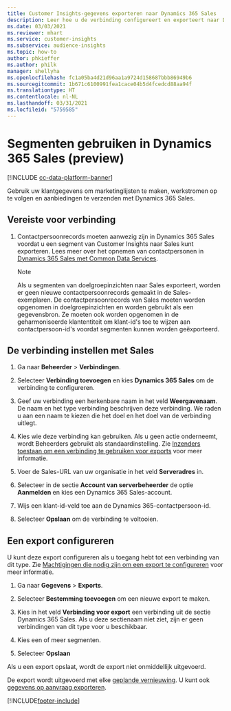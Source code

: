 ```yaml
---
title: Customer Insights-gegevens exporteren naar Dynamics 365 Sales
description: Leer hoe u de verbinding configureert en exporteert naar Dynamics 365 Sales.
ms.date: 03/03/2021
ms.reviewer: mhart
ms.service: customer-insights
ms.subservice: audience-insights
ms.topic: how-to
author: phkieffer
ms.author: philk
manager: shellyha
ms.openlocfilehash: fc1a05ba4d21d96aa1a9724d158687bbb86949b6
ms.sourcegitcommit: 1b671c6100991fea1cace04b5d4fcedcd88aa94f
ms.translationtype: HT
ms.contentlocale: nl-NL
ms.lasthandoff: 03/31/2021
ms.locfileid: "5759585"
---
```

# <a name="use-segments-in-dynamics-365-sales-preview"></a>Segmenten gebruiken in Dynamics 365 Sales (preview)

[!INCLUDE [cc-data-platform-banner](../includes/cc-data-platform-banner.md)]

Gebruik uw klantgegevens om marketinglijsten te maken, werkstromen op te volgen en aanbiedingen te verzenden met Dynamics 365 Sales.

## <a name="prerequisite-for-connection"></a>Vereiste voor verbinding

1. Contactpersoonrecords moeten aanwezig zijn in Dynamics 365 Sales voordat u een segment van Customer Insights naar Sales kunt exporteren. Lees meer over het opnemen van contactpersonen in [Dynamics 365 Sales met Common Data Services](connect-power-query.md)​.

   > [!NOTE]
   > Als u segmenten van doelgroepinzichten naar Sales exporteert, worden er geen nieuwe contactpersoonrecords gemaakt in de Sales-exemplaren. De contactpersoonrecords van Sales moeten worden opgenomen in doelgroepinzichten en worden gebruikt als een gegevensbron. Ze moeten ook worden opgenomen in de geharmoniseerde klantentiteit om klant-id's toe te wijzen aan contactpersoon-id's voordat segmenten kunnen worden geëxporteerd.

## <a name="set-up-the-connection-to-sales"></a>De verbinding instellen met Sales

1. Ga naar **Beheerder** > **Verbindingen**.

1. Selecteer **Verbinding toevoegen** en kies **Dynamics 365 Sales** om de verbinding te configureren.

1. Geef uw verbinding een herkenbare naam in het veld **Weergavenaam**. De naam en het type verbinding beschrijven deze verbinding. We raden u aan een naam te kiezen die het doel en het doel van de verbinding uitlegt.

1. Kies wie deze verbinding kan gebruiken. Als u geen actie onderneemt, wordt Beheerders gebruikt als standaardinstelling. Zie [Inzenders toestaan om een verbinding te gebruiken voor exports](connections.md#allow-contributors-to-use-a-connection-for-exports) voor meer informatie.

1. Voer de Sales-URL van uw organisatie in het veld **Serveradres** in.

1. Selecteer in de sectie **Account van serverbeheerder** de optie **Aanmelden** en kies een Dynamics 365 Sales-account.

1. Wijs een klant-id-veld toe aan de Dynamics 365-contactpersoon-id.

1. Selecteer **Opslaan** om de verbinding te voltooien. 

## <a name="configure-an-export"></a>Een export configureren

U kunt deze export configureren als u toegang hebt tot een verbinding van dit type. Zie [Machtigingen die nodig zijn om een export te configureren](export-destinations.md#set-up-a-new-export) voor meer informatie.

1. Ga naar **Gegevens** > **Exports**.

1. Selecteer **Bestemming toevoegen** om een nieuwe export te maken.

1. Kies in het veld **Verbinding voor export** een verbinding uit de sectie Dynamics 365 Sales. Als u deze sectienaam niet ziet, zijn er geen verbindingen van dit type voor u beschikbaar.

1. Kies een of meer segmenten.

1. Selecteer **Opslaan**

Als u een export opslaat, wordt de export niet onmiddellijk uitgevoerd.

De export wordt uitgevoerd met elke [geplande vernieuwing](system.md#schedule-tab). U kunt ook [gegevens op aanvraag exporteren](export-destinations.md#run-exports-on-demand). 

[!INCLUDE[footer-include](../includes/footer-banner.md)]

